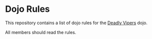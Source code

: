 Dojo Rules
==========

This repository contains a list of dojo rules for the [Deadly
Vipers](https://github.com/deadlyvipers) dojo.

All members should read the rules.

